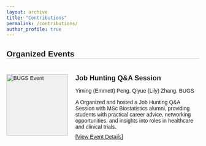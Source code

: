 ```yaml
---
layout: archive
title: "Contributions"
permalink: /contributions/
author_profile: true
---
```

<style>
  .portfolio {
    font-family: Arial, sans-serif;
    max-width: 800px;
    margin: 0 auto;
  }

  h2 {
    text-align: left;
    margin-bottom: 40px;
    border-bottom: 1px solid #ccc; /* Adds a thin line */
  }

  .participation {
    display: flex;
    margin-bottom: 40px;
    align-items: flex-start;
    padding-bottom: 20px;
  }

  .participation-image {
    width: 160px;
    height: 160px;
    background-color: #f0f0f0;
    margin-right: 20px;
    flex-shrink: 0;
    display: flex;
    justify-content: center;
    align-items: center;
  }

.participation-image img {
  width: 100%;
  height: 100%;
  object-fit: cover;
  image-rendering: -webkit-optimize-contrast; /* For webkit browsers */
  image-rendering: crisp-edges; /* For other browsers */
}

  .participation-content {
    flex: 1;
  }

  .participation h3 {
    margin-top: 0;
    margin-bottom: 10px;
    font-size: 18px; /* Smaller heading size */
  }

  .team-members {
    font-style: italic;
    margin-bottom: 10px;
    font-size: 14px; /* Smaller team members text */
  }

  .participation-content p {
    font-size: 14px; /* Smaller paragraph text */
    margin-bottom: 10px;
  }

  .view-presentation {
    color: #0066cc;
    text-decoration: none;
    font-size: 14px; /* Smaller link text */
  }

  .view-presentation:hover {
    text-decoration: underline;
  }
</style>

<div class="portfolio">
  <h2>Organized Events</h2>

  <div class="participation">
    <div class="participation-image">
      <img src="https://emmett-peng.github.io/images/bugs_1.jpeg" alt="BUGS Event">
    </div>
    <div class="participation-content">
      <h3>Job Hunting Q&A Session</h3>
      <p class="Organizer"> Yiming (Emmett) Peng, Qiyue (Lily) Zhang, BUGS</p>
      <p>A Organized and hosted a Job Hunting Q&A Session with MSc Biostatistics alumni, providing students with practical career advice, networking opportunities, and insights into roles in healthcare and clinical trials.</p>
      <a href="[https://emmett-peng.github.io/files/SSC_Case Study Poster 0523.pdf](https://biostatistics-union-of-grad-students.github.io/seminar/2025/01/21/2025-Job-Hunting)" target="_blank">[View Event Details]</a>
    </div>
  </div>



  
</div>

